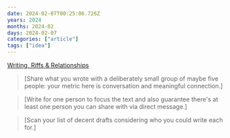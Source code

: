 ```yaml
---
date: 2024-02-07T00:25:06.726Z
years: 2024
months: 2024-02
days: 2024-02-07
categories: ["article"]
tags: ["idea"]
---
```

[Writing, Riffs & Relationships](https://tomcritchlow.com/2023/02/10/riffs)

> [Share what you wrote with a deliberately small group of maybe five people: your metric here is conversation and meaningful connection.]

> [Write for one person to focus the text and also guarantee there's at least one person you can share with via direct message.]

> [Scan your list of decent drafts considering who you could write each for.]
